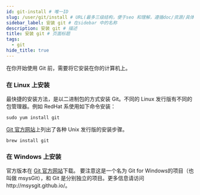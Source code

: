 ```yaml
---
id: git-install # 唯一ID
slug: /user/git/install # URL(最多三级结构，便于seo 和理解，遵循doc/资源/具体说明项 的原则)
sidebar_label: 安装 git # 在sidebar 中的名称
description: 安装 git # 描述
title: 安装 git # 页面标题
tags:
  - git
hide_title: true
---
```



在你开始使用 Git 前，需要将它安装在你的计算机上。

### 在 Linux 上安装

最快捷的安装方法，是以二进制包的方式安装 Git。不同的 Linux 发行版有不同的包管理器。例如 RedHat 系使用如下命令安装：

```
sudo yum install git
```

[Git 官方网站](https://git-scm.com/download/linux?spm=a2c4g.11186623.0.0.44ce7a8bWW9Tkt)上列出了各种 Unix 发行版的安装步骤。

```
brew install git
```

### 在 Windows 上安装

官方版本在 [Git 官方网站](https://git-scm.com/download?spm=a2c4g.11186623.0.0.44ce7a8bWW9Tkt)下载。 要注意这是一个名为 Git for Windows的项目（也叫做 msysGit），和 Git 是分别独立的项目。更多信息请访问http://msysgit.github.io/。